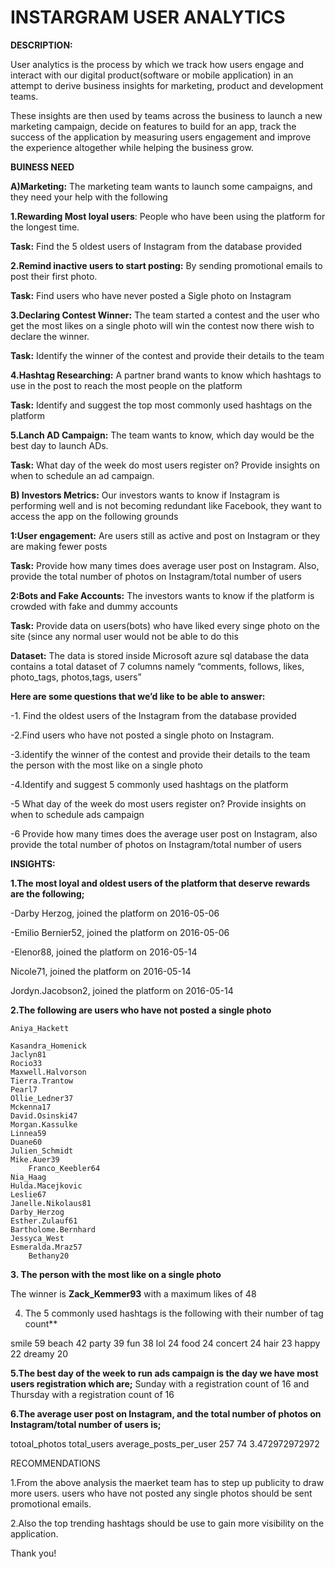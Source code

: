


# INSTARGRAM USER ANALYTICS

**DESCRIPTION:**

User analytics is the process by which we track how users engage and interact with our digital product(software or mobile application) in an attempt to derive business insights for marketing, product and development teams.

These insights are then used by teams across the business to launch a new marketing campaign, decide on features to build for an app, track the success of the application by measuring users engagement and improve the experience altogether while helping the business grow.

**BUINESS NEED**

**A)Marketing:** The marketing team wants to launch some campaigns, and they need your help with the following

**1.Rewarding Most loyal users**: People who have been using the platform for the longest time.

**Task:** Find the 5 oldest users of Instagram from the database provided

**2.Remind inactive users to start posting:** By sending promotional emails to post their first photo.

**Task:** Find users who have never posted a Sigle photo on Instagram

**3.Declaring Contest Winner:** The team started a contest and the user who get the most likes on a single photo will win the contest now there wish to declare the winner.

**Task:** Identify the winner of the contest and provide their details to the team

**4.Hashtag Researching:** A partner brand wants to know which hashtags to use in the post to reach the most people on the platform

**Task:** Identify and suggest the top most commonly used hashtags on the platform

**5.Lanch AD Campaign:** The team wants to know, which day would be the best day to launch ADs.

**Task:** What day of the week do most users register on? Provide insights on when to schedule an ad campaign.

**B) Investors Metrics:** Our investors wants to know if Instagram is performing well and is not becoming redundant like Facebook, they want to access the app on the following grounds

**1:User engagement:** Are users still as active and post on Instagram or they are making fewer posts

**Task:** Provide how many times does average user post on Instagram. Also, provide the total number of photos on Instagram/total number of users

**2:Bots and Fake Accounts:** The investors wants to know if the platform is crowded with fake and dummy  accounts

**Task:** Provide data on users(bots) who have liked every singe photo on the site (since any normal user would not be able to do this

**Dataset:** The data is stored inside Microsoft azure sql database the data contains a total dataset of 7 columns namely “comments, follows, likes, photo_tags, photos,tags, users”

**Here are some questions that we’d like to be able to answer:**

-1. Find the oldest users of the Instagram from the database provided

-2.Find users who have not posted a single photo on Instagram.

-3.identify the winner of the contest and provide their details to the team the person with the most like on a single photo

-4.Identify and suggest 5 commonly used hashtags on the platform

-5 What day of the week do most users register on? Provide insights on when to schedule ads campaign

-6 Provide how many times does the average user post on Instagram, also provide the total number of photos on Instagram/total number of users

**INSIGHTS:**

**1.The most loyal and oldest users of the platform that deserve rewards are the following;**

-Darby Herzog, joined the platform on 2016-05-06 

-Emilio Bernier52, joined the platform on 2016-05-06

-Elenor88, joined the platform on 2016-05-14

Nicole71, joined the platform on 2016-05-14

Jordyn.Jacobson2, joined the platform on 2016-05-14

**2.The following are users who have not posted a single photo**

	Aniya_Hackett	    

	Kasandra_Homenick
	Jaclyn81	        
	Rocio33	            
	Maxwell.Halvorson	
	Tierra.Trantow	    
	Pearl7	            
	Ollie_Ledner37	   
	Mckenna17	        
	David.Osinski47	    
	Morgan.Kassulke	    
	Linnea59	        
	Duane60        
	Julien_Schmidt	    
	Mike.Auer39      
        Franco_Keebler64
	Nia_Haag	        
	Hulda.Macejkovic
	Leslie67	        
	Janelle.Nikolaus81	
	Darby_Herzog	    
	Esther.Zulauf61  	
	Bartholome.Bernhard
	Jessyca_West	    
	Esmeralda.Mraz57	
        Bethany20	        

**3.  The person with the most like on a single photo**

 The winner is **Zack_Kemmer93** with a maximum likes of 48

4. The 5 commonly used hashtags is the following with their number of tag count**

smile	           59
beach	           42
party	           39
fun	           38
lol	           24
food	           24
concert	           24
hair	           23
happy	           22
dreamy	           20

**5.The best day of the week to run  ads campaign is the day we have most users registration which are;** Sunday with a registration count of 16 and Thursday with a registration count of 16

**6.The average user post on Instagram, and the total number of photos on Instagram/total number of users is;**

totoal_photos  total_users     average_posts_per_user
257	               74	         3.472972972972

RECOMMENDATIONS

1.From the above analysis the maerket team has to step up publicity to draw more users. users who have not posted any single photos should be sent promotional emails.

2.Also the top trending hashtags should be use to gain more visibility on the application.

Thank you!
